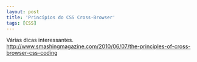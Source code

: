 ```yaml
---
layout: post
title: 'Princípios do CSS Cross-Browser'
tags: [CSS]
---
```


Várias dicas interessantes.<br>
<http://www.smashingmagazine.com/2010/06/07/the-principles-of-cross-browser-css-coding>

